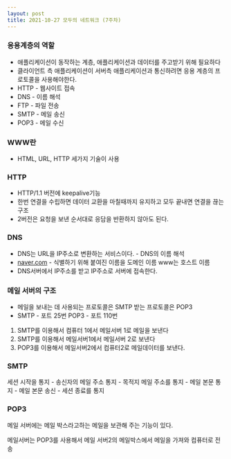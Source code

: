 ```yaml
---
layout: post
title: 2021-10-27 모두의 네트워크 (7주차)
---
```


### 응용계층의 역할

- 애플리케이션이 동작하는 계층, 애플리케이션과 데이터를 주고받기 위해 필요하다
- 클라이언트 측 애플리케이션이 서버측 애플리케이션과 통신하려면 응용 계층의 프로토콜을 사용해야한다.
- HTTP - 웹사이트 접속
- DNS - 이름 해석
- FTP - 파일 전송
- SMTP - 메일 송신
- POP3 - 메일 수신

### WWW란

- HTML, URL, HTTP 세가지 기술이 사용

### HTTP

- HTTP/1.1 버전에 keepalive기능
- 한번 연결을 수립하면 데이터 교환을 마칠때까지 유지하고 모두 끝내면 연결을 끊는 구조
- 2버전은 요청을 보낸 순서대로 응담을 반환하지 않아도 된다.

### DNS

- DNS는 URL을 IP주소로 변환하는 서비스이다. - DNS의 이름 해석
- [naver.com](http://www.naver.com) - 식별하기 위해 붙여진 이름을 도메인 이름 www는 호스트 이름
- DNS서버에서 IP주소를 받고 IP주소로 서버에 접속한다.

### 메일 서버의 구조

- 메일을 보내는 데 사용되는 프로토콜은 SMTP 받는 프로토콜은 POP3
- SMTP - 포트 25번 POP3 - 포트 110번
1. SMTP를 이용해서 컴퓨터 1에서 메일서버 1로 메일을 보낸다
2. SMTP를 이용해서 메일서버1에서 메일서버 2로 보낸다
3. POP3를 이용해서 메일서버2에서 컴퓨터2로 메일데이터를 보낸다.

### SMTP

세션 시작을 통지 - 송신자의 메일 주소 통지 - 목적지 메일 주소를 통지 - 메일 본문 통지 - 메일 본문 송신 - 세션 종료를 통지

### POP3

메일 서버에는 메일 박스라고하는 메일을 보관해 주는 기능이 있다.

메일서버는 POP3를 사용해서 메일 서버2의 메일박스에서 메일을 가져와 컴퓨터로 전송